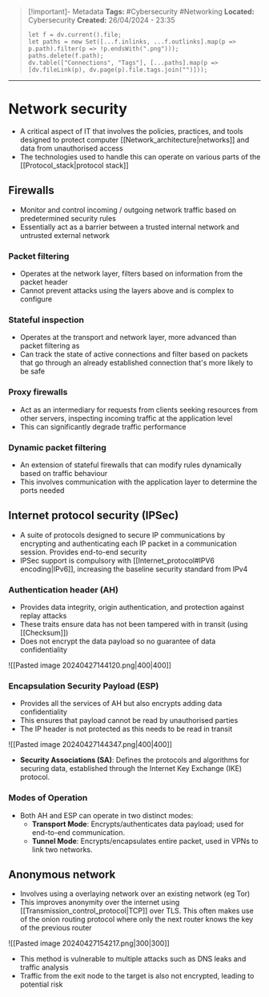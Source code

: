 > [!important]- Metadata
> **Tags:** #Cybersecurity #Networking 
> **Located:** Cybersecurity
> **Created:** 26/04/2024 - 23:35
> ```dataviewjs
> let f = dv.current().file;
> let paths = new Set([...f.inlinks, ...f.outlinks].map(p => p.path).filter(p => !p.endsWith(".png")));
> paths.delete(f.path);
> dv.table(["Connections", "Tags"], [...paths].map(p => [dv.fileLink(p), dv.page(p).file.tags.join("")]));
> ```

___
# Network security
- A critical aspect of IT that involves the policies, practices, and tools designed to protect computer [[Network_architecture|networks]] and data from unauthorised access
- The technologies used to handle this can operate on various parts of the [[Protocol_stack|protocol stack]]
## Firewalls
- Monitor and control incoming \/ outgoing network traffic based on predetermined security rules
- Essentially act as a barrier between a trusted internal network and untrusted external network
### Packet filtering
- Operates at the network layer, filters based on information from the packet header 
- Cannot prevent attacks using the layers above and is complex to configure
### Stateful inspection
-  Operates at the transport and network layer, more advanced than packet filtering as 
- Can track the state of active connections and filter based on packets that go through an already established connection that's more likely to be safe

### Proxy firewalls
- Act as an intermediary for requests from clients seeking resources from other servers, inspecting incoming traffic at the application level
- This can significantly degrade traffic performance 

### Dynamic packet filtering
- An extension of stateful firewalls that can modify rules dynamically based on traffic behaviour 
- This involves communication with the application layer to determine the ports needed
## Internet protocol security (IPSec)
- A suite of protocols designed to secure IP communications by encrypting and authenticating each IP packet in a communication session. Provides end-to-end security
- IPSec support is compulsory with [[Internet_protocol#IPV6 encoding|IPv6]],  increasing the baseline security standard from IPv4

### Authentication header (AH)
- Provides data integrity, origin authentication, and protection against replay attacks
- These traits ensure data has not been tampered with in transit (using [[Checksum]])
- Does not encrypt the data payload so no guarantee of data confidentiality 

![[Pasted image 20240427144120.png|400|400]]


### Encapsulation Security Payload (ESP)
- Provides all the services of AH but also encrypts adding data confidentiality 
- This ensures that payload cannot be read by unauthorised parties 
- The IP header is not protected as this needs to be read in transit 

![[Pasted image 20240427144347.png|400|400]]


- **Security Associations (SA)**: Defines the protocols and algorithms for securing data, established through the Internet Key Exchange (IKE) protocol.

### Modes of Operation
- Both AH and ESP can operate in two distinct modes:
	- **Transport Mode**: Encrypts/authenticates data payload; used for end-to-end communication.
	- **Tunnel Mode**: Encrypts/encapsulates entire packet, used in VPNs to link two networks.

## Anonymous network
- Involves using a overlaying network over an existing network (eg Tor)
- This improves anonymity over the internet using [[Transmission_control_protocol|TCP]] over TLS. This often makes use of the onion routing protocol where only the next router knows the key of the previous router 

![[Pasted image 20240427154217.png|300|300]]

- This method is vulnerable to multiple attacks such as DNS leaks and traffic analysis 
- Traffic from the exit node to the target is also not encrypted, leading to potential risk